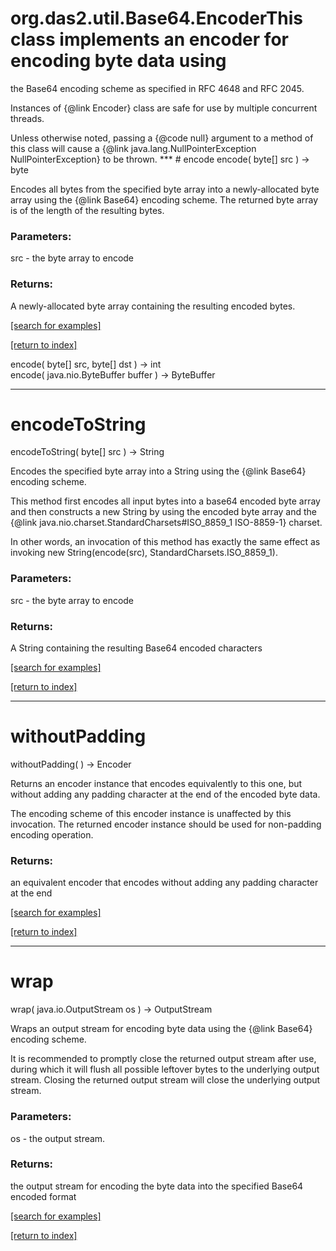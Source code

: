# org.das2.util.Base64.EncoderThis class implements an encoder for encoding byte data using
 the Base64 encoding scheme as specified in RFC 4648 and RFC 2045.

 <p> Instances of {@link Encoder} class are safe for use by
 multiple concurrent threads.

 <p> Unless otherwise noted, passing a {@code null} argument to
 a method of this class will cause a
 {@link java.lang.NullPointerException NullPointerException} to
 be thrown.
***
<a name="encode"></a>
# encode
encode( byte[] src ) &rarr; byte

Encodes all bytes from the specified byte array into a newly-allocated
 byte array using the {@link Base64} encoding scheme. The returned byte
 array is of the length of the resulting bytes.

### Parameters:
src - the byte array to encode

### Returns:
A newly-allocated byte array containing the resulting
          encoded bytes.

<a href="https://github.com/autoplot/dev/search?q=encode&unscoped_q=encode">[search for examples]</a>

<a href="https://github.com/autoplot/documentation/blob/master/javadoc/index-all.md">[return to index]</a>

encode( byte[] src, byte[] dst ) &rarr; int<br>
encode( java.nio.ByteBuffer buffer ) &rarr; ByteBuffer<br>
***
<a name="encodeToString"></a>
# encodeToString
encodeToString( byte[] src ) &rarr; String

Encodes the specified byte array into a String using the {@link Base64}
 encoding scheme.

 <p> This method first encodes all input bytes into a base64 encoded
 byte array and then constructs a new String by using the encoded byte
 array and the {@link java.nio.charset.StandardCharsets#ISO_8859_1
 ISO-8859-1} charset.

 <p> In other words, an invocation of this method has exactly the same
 effect as invoking
  new String(encode(src), StandardCharsets.ISO_8859_1).

### Parameters:
src - the byte array to encode

### Returns:
A String containing the resulting Base64 encoded characters

<a href="https://github.com/autoplot/dev/search?q=encodeToString&unscoped_q=encodeToString">[search for examples]</a>

<a href="https://github.com/autoplot/documentation/blob/master/javadoc/index-all.md">[return to index]</a>

***
<a name="withoutPadding"></a>
# withoutPadding
withoutPadding(  ) &rarr; Encoder

Returns an encoder instance that encodes equivalently to this one,
 but without adding any padding character at the end of the encoded
 byte data.

 <p> The encoding scheme of this encoder instance is unaffected by
 this invocation. The returned encoder instance should be used for
 non-padding encoding operation.

### Returns:
an equivalent encoder that encodes without adding any
         padding character at the end

<a href="https://github.com/autoplot/dev/search?q=withoutPadding&unscoped_q=withoutPadding">[search for examples]</a>

<a href="https://github.com/autoplot/documentation/blob/master/javadoc/index-all.md">[return to index]</a>

***
<a name="wrap"></a>
# wrap
wrap( java.io.OutputStream os ) &rarr; OutputStream

Wraps an output stream for encoding byte data using the {@link Base64}
 encoding scheme.

 <p> It is recommended to promptly close the returned output stream after
 use, during which it will flush all possible leftover bytes to the underlying
 output stream. Closing the returned output stream will close the underlying
 output stream.

### Parameters:
os - the output stream.

### Returns:
the output stream for encoding the byte data into the
          specified Base64 encoded format

<a href="https://github.com/autoplot/dev/search?q=wrap&unscoped_q=wrap">[search for examples]</a>

<a href="https://github.com/autoplot/documentation/blob/master/javadoc/index-all.md">[return to index]</a>

